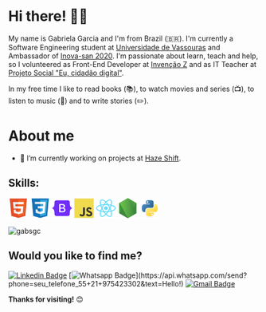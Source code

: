 # Hi there! 👋:blush:
 
My name is Gabriela Garcia and I'm from Brazil (:brazil:). I'm currently a Software Engineering student at [Universidade de Vassouras](https://www.universidadedevassouras.edu.br/) and Ambassador of [Inova-san 2020](https://www.inovasan.com.br/). I'm passionate about learn, teach and help, so I volunteered as Front-End Developer at [Invenção Z](https://invencaoz.org/) and as IT Teacher at [Projeto Social "Eu, cidadão digital"](https://youtu.be/cHZM8axJFjU). 

In my free time I like to read books (:books:), to watch movies and series (:tv:), to listen to music (:musical_note:) and to write stories (:pencil2:).

# About me 
<!-- - 🌱 I’m currently learning React and React Native. -->
- 🔭 I’m currently working on projects at [Haze Shift](https://hazeshift.com.br/).

 ## Skills:
<p align="left">
  <img src="https://github.com/devicons/devicon/blob/master/icons/html5/html5-original.svg" alt="html5" width="40" height="40"/> 
  <img src="https://github.com/devicons/devicon/blob/master/icons/css3/css3-original.svg" alt="css3" width="40" height="40"/>
  <img src="https://github.com/devicons/devicon/blob/master/icons/bootstrap/bootstrap-plain.svg" alt="bootstrap" width="40" height="40"/>
  <img src="https://github.com/devicons/devicon/blob/master/icons/javascript/javascript-original.svg" alt="javascript" width="40" height="40"/>
  <img src="https://github.com/devicons/devicon/blob/master/icons/react/react-original.svg" alt="React" width="40" height="40"/>
  <img src="https://github.com/devicons/devicon/blob/master/icons/nodejs/nodejs-original.svg" alt="Node.js" width="40" height="40">
  <img src="https://github.com/devicons/devicon/blob/master/icons/python/python-original.svg" width="40" height="40">
  </p>
  <img src="https://github-readme-stats.vercel.app/api/top-langs/?username=gabsgc&layout=compact&hide=html" alt="gabsgc" />

## Would you like to find me?
[![Linkedin Badge](https://img.shields.io/badge/-LinkedIn-blue?style=flat-square&logo=Linkedin&logoColor=white&link=https://www.linkedin.com/in/gabriela-garcia-abreu/)](https://www.linkedin.com/in/gabriela-garcia-abreu/)
[![Whatsapp Badge](https://img.shields.io/badge/-Whatsapp-4CA143?style=flat-square&labelColor=4CA143&logo=whatsapp&logoColor=white&link=https://api.whatsapp.com/send?phone=seu_telefone_55+21+975423302&text=Hello!)](https://api.whatsapp.com/send?phone=seu_telefone_55+21+975423302&text=Hello!)
[![Gmail Badge](https://img.shields.io/badge/-Gmail-c14438?style=flat-square&logo=Gmail&logoColor=white&link=mailto:gabriellagarccia@gmail.com)](mailto:gabriellagarccia@gmail.com) 
 
**Thanks for visiting!** :blush: 
<!--
**gabsgc/gabsgc** is a ✨ _special_ ✨ repository because its `README.md` (this file) appears on your GitHub profile.

Here are some ideas to get you started:

- 🔭 I’m currently working on ...
- 🌱 I’m currently learning ...
- 👯 I’m looking to collaborate on ...
- 🤔 I’m looking for help with ...
- 💬 Ask me about ...
- 📫 How to reach me: ...
- 😄 Pronouns: ...
- ⚡ Fun fact: ...
-->
